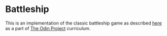 # Battleship

This is an implementation of the classic battleship game as described [here](https://www.theodinproject.com/lessons/node-path-javascript-battleship) as a part of [The Odin Project](https://www.theodinproject.com) curriculum.
